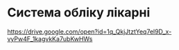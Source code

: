 # Система обліку лікарні
https://drive.google.com/open?id=1q_QkjJtztYeq7el9D_x-vyPw4F_1kagvkKa7ubKwHWs